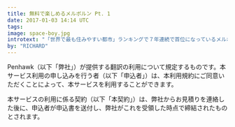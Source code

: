 ```yaml
---
title: 無料で楽しめるメルボルン Pt. 1
date: 2017-01-03 14:14 UTC
tags:
image: space-boy.jpg
introtext: "「世界で最も住みやすい都市」ランキングで７年連続で首位になっているメルボルンでは、楽しめることが溢れています。しかし、物価も高いメルボルン、そんな時にはフリースポットへ行くのはいかがでしょうか？無料で楽しめるスポットトップ２０を紹介します。"
by: "RICHARD"
---
```


<style>
    .small-hero {
        background-image: url("/images/blog-images/space-boy.jpg");
        background-position: 50% 30%;
        background-size: cover;}

    
</style>

<div class="blog-single-column">
        <p>Penhawk（以下「弊社」）が提供する翻訳の利用について規定するものです。本サービス利用の申し込みを行う者（以下「申込者」）は、本利用規約にご同意いただくことによって、本サービスを利用することができます。</p>
        <p>本サービスの利用に係る契約（以下「本契約」）は、弊社からお見積りを連絡した後に、申込者が申込書を送付し、弊社がこれを受領した時点で締結されたものとされます。</p>
</div>